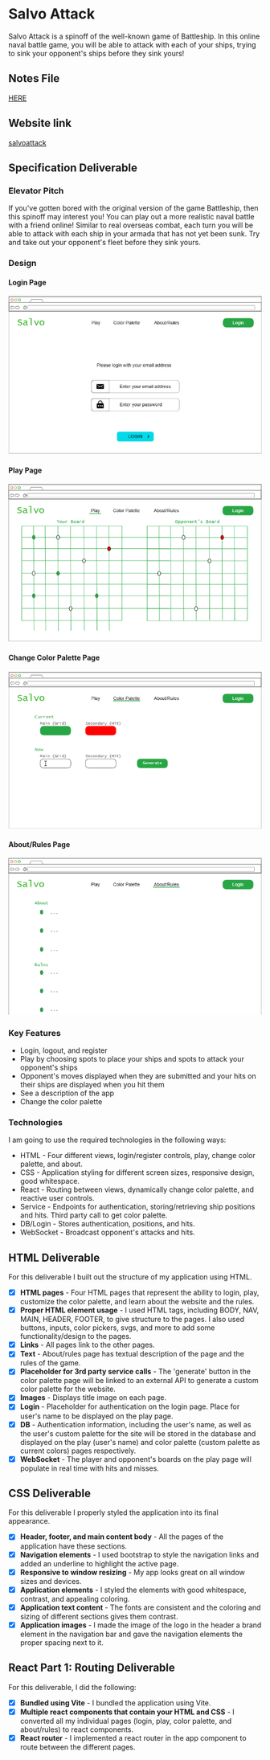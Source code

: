 # Salvo Attack
Salvo Attack is a spinoff of the well-known game of Battleship. In this online naval battle game, you will be able to attack with each of your ships, trying to sink your opponent's ships before they sink yours!

## Notes File
[HERE](notes.md)

## Website link
[salvoattack](https://startup.salvoattack.click)

## Specification Deliverable
### Elevator Pitch
If you've gotten bored with the original version of the game Battleship, then this spinoff may interest you! You can play out a more realistic naval battle with a friend online! Similar to real overseas combat, each turn you will be able to attack with each ship in your armada that has not yet been sunk. Try and take out your opponent's fleet before they sink yours.

### Design
#### Login Page
![Login Page](public/LoginPageDesign.PNG)
#### Play Page
![Play Page](public/PlayPageDesign.PNG)
#### Change Color Palette Page
![Color Palette Page](public/ColorPalettePageDesign.PNG)
#### About/Rules Page
![About Page](public/AboutPageDesign.PNG)

### Key Features
- Login, logout, and register
- Play by choosing spots to place your ships and spots to attack your opponent's ships
- Opponent's moves displayed when they are submitted and your hits on their ships are displayed when you hit them
- See a description of the app
- Change the color palette

### Technologies
I am going to use the required technologies in the following ways:

- HTML - Four different views, login/register controls, play, change color palette, and about.
- CSS - Application styling for different screen sizes, responsive design, good whitespace.
- React - Routing between views, dynamically change color palette, and reactive user controls.
- Service - Endpoints for authentication, storing/retrieving ship positions and hits. Third party call to get color palette.
- DB/Login - Stores authentication, positions, and hits.
- WebSocket - Broadcast opponent's attacks and hits.

## HTML Deliverable
For this deliverable I built out the structure of my application using HTML.

- [x] **HTML pages** - Four HTML pages that represent the ability to login, play, customize the color palette, and learn about the website and the rules.
- [x] **Proper HTML element usage** - I used HTML tags, including BODY, NAV, MAIN, HEADER, FOOTER, to give structure to the pages. I also used buttons, inputs, color pickers, svgs, and more to add some functionality/design to the pages.
- [x] **Links** - All pages link to the other pages.
- [x] **Text** - About/rules page has textual description of the page and the rules of the game.
- [x] **Placeholder for 3rd party service calls** - The 'generate' button in the color palette page will be linked to an external API to generate a custom color palette for the website.
- [x] **Images** - Displays title image on each page.
- [x] **Login** - Placeholder for authentication on the login page. Place for user's name to be displayed on the play page.
- [x] **DB** - Authentication information, including the user's name, as well as the user's custom palette for the site will be stored in the database and displayed on the play (user's name) and color palette (custom palette as current colors) pages respectively.
- [x] **WebSocket** - The player and opponent's boards on the play page will populate in real time with hits and misses.

## CSS Deliverable
For this deliverable I properly styled the application into its final appearance.

- [x] **Header, footer, and main content body** - All the pages of the application have these sections.
- [x] **Navigation elements** - I used bootstrap to style the navigation links and added an underline to highlight the active page.
- [x] **Responsive to window resizing** - My app looks great on all window sizes and devices.
- [x] **Application elements** - I styled the elements with good whitespace, contrast, and appealing coloring.
- [x] **Application text content** - The fonts are consistent and the coloring and sizing of different sections gives them contrast.
- [x] **Application images** - I made the image of the logo in the header a brand element in the navigation bar and gave the navigation elements the proper spacing next to it.

## React Part 1: Routing Deliverable
For this deliverable, I did the following:

- [x] **Bundled using Vite** - I bundled the application using Vite.
- [x] **Multiple react components that contain your HTML and CSS** - I converted all my individual pages (login, play, color palette, and about/rules) to react components.
- [x] **React router** - I implemented a react router in the app component to route between the different pages.